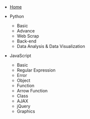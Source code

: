 * [Home](/)

* Python

  * Basic
  * Advance
  * Web Scrap
  * Back-end
  * Data Analysis & Data Visualization


* JavaScript

  * Basic
  * Regular Expression
  * Error
  * Object
  * Function
  * Arrow Function
  * Class
  * AJAX
  * jQuery
  * Graphics
